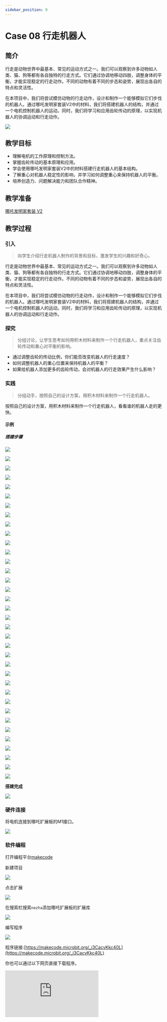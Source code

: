 ```yaml
---
sidebar_position: 9
---
```


# Case 08 行走机器人

## 简介

行走是动物世界中最基本、常见的运动方式之一。我们可以观察到许多动物如人类、猫、狗等都有各自独特的行走方式。它们通过协调地移动四肢，调整身体的平衡，才能实现稳定的行走动作。不同的动物有着不同的步态和姿势，展现出各自的特点和灵活性。

在本项目中，我们将尝试模仿动物的行走动作，设计和制作一个能够模拟它们步伐的机器人。通过哪吒发明家套装V2中的材料，我们将搭建机器人的结构，并通过一个电机控制机器人的运动。同时，我们将学习和应用齿轮传动的原理，以实现机器人的协调运动和行走动作。



![](./images/nezha-inventors-kit-v2-case-08-01.png)

## 教学目标

- 理解电机的工作原理和控制方法。
- 掌握齿轮传动的基本原理和应用。
- 学会使用哪吒发明家套装V2中的材料搭建行走机器人的基本结构。
- 了解重心对机器人稳定性的影响，并学习如何调整重心来保持机器人的平衡。
- 培养创造力、问题解决能力和团队合作精神。

## 教学准备

[哪吒发明家套装 V2](https://www.elecfreaks.com/nezha-inventor-s-kit-v2-for-micro-bit.html)


## 教学过程

### 引入

>向学生介绍行走机器人制作的背景和目标，激发学生的兴趣和好奇心。

行走是动物世界中最基本、常见的运动方式之一。我们可以观察到许多动物如人类、猫、狗等都有各自独特的行走方式。它们通过协调地移动四肢，调整身体的平衡，才能实现稳定的行走动作。不同的动物有着不同的步态和姿势，展现出各自的特点和灵活性。

在本项目中，我们将尝试模仿动物的行走动作，设计和制作一个能够模拟它们步伐的机器人。通过哪吒发明家套装V2中的材料，我们将搭建机器人的结构，并通过一个电机控制机器人的运动。同时，我们将学习和应用齿轮传动的原理，以实现机器人的协调运动和行走动作。

### 探究

>分组讨论，让学生思考如何用积木材料来制作一个行走机器人，重点关注齿轮传动和重心对平衡的影响。

- 通过调整齿轮的传动比例，你们能否改变机器人的行走速度？
- 如何调整机器人的重心位置来保持机器人的平衡？
- 如果给机器人添加更多的齿轮传动，会对机器人的行走效果产生什么影响？

### 实践

>分组动手，按照自己的设计方案，用积木材料来制作一个行走机器人。

按照自己的设计方案，用积木材料来制作一个行走机器人，看看谁的机器人走的更快。



#### 示例

##### 搭建步骤

![](./images/nezha-inventors-kit-v2-step-08-01.png)

![](./images/nezha-inventors-kit-v2-step-08-02.png)

![](./images/nezha-inventors-kit-v2-step-08-03.png)

![](./images/nezha-inventors-kit-v2-step-08-04.png)

![](./images/nezha-inventors-kit-v2-step-08-05.png)

![](./images/nezha-inventors-kit-v2-step-08-06.png)

![](./images/nezha-inventors-kit-v2-step-08-07.png)

![](./images/nezha-inventors-kit-v2-step-08-08.png)

![](./images/nezha-inventors-kit-v2-step-08-09.png)

![](./images/nezha-inventors-kit-v2-step-08-10.png)

![](./images/nezha-inventors-kit-v2-step-08-11.png)

![](./images/nezha-inventors-kit-v2-step-08-12.png)

![](./images/nezha-inventors-kit-v2-step-08-13.png)

![](./images/nezha-inventors-kit-v2-step-08-14.png)

![](./images/nezha-inventors-kit-v2-step-08-15.png)

![](./images/nezha-inventors-kit-v2-step-08-16.png)

![](./images/nezha-inventors-kit-v2-step-08-17.png)

![](./images/nezha-inventors-kit-v2-step-08-18.png)

![](./images/nezha-inventors-kit-v2-step-08-19.png)

![](./images/nezha-inventors-kit-v2-step-08-20.png)

![](./images/nezha-inventors-kit-v2-step-08-21.png)

![](./images/nezha-inventors-kit-v2-step-08-22.png)

![](./images/nezha-inventors-kit-v2-step-08-23.png)

![](./images/nezha-inventors-kit-v2-step-08-24.png)

![](./images/nezha-inventors-kit-v2-step-08-25.png)

![](./images/nezha-inventors-kit-v2-step-08-26.png)

![](./images/nezha-inventors-kit-v2-step-08-27.png)

![](./images/nezha-inventors-kit-v2-step-08-28.png)

![](./images/nezha-inventors-kit-v2-step-08-29.png)

![](./images/nezha-inventors-kit-v2-step-08-30.png)

![](./images/nezha-inventors-kit-v2-step-08-31.png)

![](./images/nezha-inventors-kit-v2-step-08-32.png)

![](./images/nezha-inventors-kit-v2-step-08-33.png)

![](./images/nezha-inventors-kit-v2-step-08-34.png)

![](./images/nezha-inventors-kit-v2-step-08-35.png)

![](./images/nezha-inventors-kit-v2-step-08-36.png)

**搭建完成**

![](./images/nezha-inventors-kit-v2-case-08-01.png)

### 硬件连接

将电机连接到哪吒扩展板的M1接口。

![](./images/nezha-inventors-kit-v2-case-07-02.png)

### 软件编程

打开编程平台[makecode](https://makecode.microbit.org/#)

新建项目

![](./images/nezha-inventors-kit-v2-case-19-03.png)

点击扩展

![](./images/nezha-inventors-kit-v2-case-19-04.png)



在搜索栏搜索`nezha`添加哪吒扩展板的扩展库

![](./images/nezha-inventors-kit-v2-case-19-06.png)

编写程序

![](./images/nezha-inventors-kit-v2-case-07-07.png)


程序链接:[https://makecode.microbit.org/_i3CacvKkc40L](https://makecode.microbit.org/_i3CacvKkc40L)

你也可以通过以下网页直接下载程序。

<div
    style={{
        position: 'relative',
        paddingBottom: '60%',
        overflow: 'hidden',
    }}
>
    <iframe
        src="https://makecode.microbit.org/_i3CacvKkc40L"
        frameborder="0"
        sandbox="allow-popups allow-forms allow-scripts allow-same-origin"
        style={{
            position: 'absolute',
            width: '100%',
            height: '100%',
        }}
    />
</div>


### 展示

>分组展示，比较各组的成果和效果。

#### 示例案例效果


按下micro:bit上的A键，机器人向前行走，按下micro:bit上的B键，机器人停止行走。

![](./images/nezha-inventors-kit-v2-case-08.gif)

### 反思

>分组分享，让每组的学生分享自己的制作过程和心得，总结自己遇到的问题和解决办法，评价自己的优点和不足。
